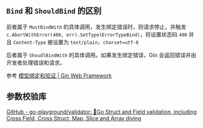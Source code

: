 
## `Bind` 和 `ShouldBind` 的区别

前者属于 `MustBindWith` 的具体调用，发生绑定错误时，则请求停止，并触发 `c.AbortWithError(400, err).SetType(ErrorTypeBind)`，将设置状态码 `400` 并且 `Content-Type` 被设置为 `text/plain; charset=utf-8`

后者属于 `ShoudlBindWith` 的具体调用。如果发生绑定错误，Gin 会返回错误并由开发者处理错误和请求。

参考 [模型绑定和验证 | Gin Web Framework](https://gin-gonic.com/zh-cn/docs/examples/binding-and-validation/)

## 参数校验库

[GitHub - go-playground/validator: :100:Go Struct and Field validation, including Cross Field, Cross Struct, Map, Slice and Array diving](https://github.com/go-playground/validator)